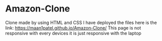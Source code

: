 # Amazon-Clone
Clone made by using HTML and CSS 
I have deployed the files here is the link: https://maan1patel.github.io/Amazon-Clone/ 
This page is not responsive with every devices it is just responsive with the laptop 
